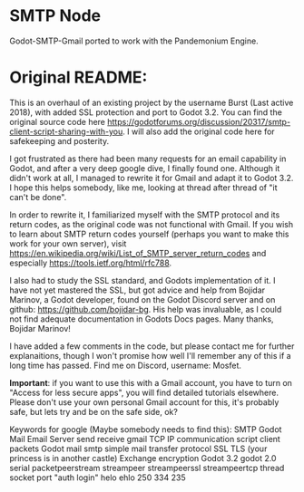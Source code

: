 # SMTP Node

Godot-SMTP-Gmail ported to work with the Pandemonium Engine.

# Original README:

This is an overhaul of an existing project by the username Burst (Last active 2018), with added SSL protection and port to Godot 3.2. You can find the original source code here https://godotforums.org/discussion/20317/smtp-client-script-sharing-with-you. I will also add the original code here for safekeeping and posterity.

I got frustrated as there had been many requests for an email capability in Godot, and after a very deep google dive, I finally found one. Although it didn't work at all, I managed to rewrite it for Gmail and adapt it to Godot 3.2. I hope this helps somebody, like me, looking at thread after thread of "it can't be done". 

In order to rewrite it, I familiarized myself with the SMTP protocol and its return codes, as the original code was not functional with Gmail. If you wish to learn about SMTP return codes yourself (perhaps you want to make this work for your own server), visit https://en.wikipedia.org/wiki/List_of_SMTP_server_return_codes and especially https://tools.ietf.org/html/rfc788.

I also had to study the SSL standard, and Godots implementation of it. I have not yet mastered the SSL, but got advice and help from Bojidar Marinov, a Godot developer, found on the Godot Discord server and on github: https://github.com/bojidar-bg. His help was invaluable, as I could not find adequate documentation in Godots Docs pages. Many thanks, Bojidar Marinov!

I have added a few comments in the code, but please contact me for further explanaitions, though I won't promise how well I'll remember any of this if a long time has passed. Find me on Discord, username: Mosfet.


**Important**: if you want to use this with a Gmail account, you have to turn on "Access for less secure apps", you will find detailed tutorials elsewhere. Please don't use your own personal Gmail account for this, it's probably safe, but lets try and be on the safe side, ok? 


Keywords for google (Maybe somebody needs to find this): SMTP Godot Mail Email Server send receive gmail TCP IP communication script client packets Godot mail smtp simple mail transfer protocol SSL TLS (your princess is in another castle) Exchange encryption Godot 3.2 godot 2.0 serial packetpeerstream streampeer streampeerssl streampeertcp thread socket port "auth login" helo ehlo 250 334 235

